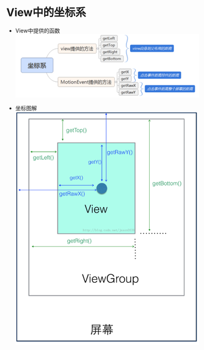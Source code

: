 # View中的坐标系

- View中提供的函数 ![与坐标有关的函数](./resources/与坐标有关的函数.png)

- 坐标图解 ![坐标图解](./resources/坐标图解.png)
